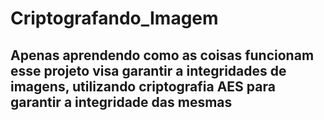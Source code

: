 # Criptografando_Imagem
## Apenas aprendendo como as coisas funcionam esse projeto visa garantir a integridades de imagens, utilizando criptografia AES para garantir a integridade das mesmas
